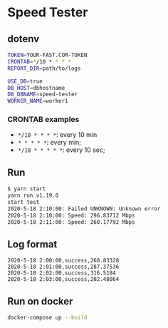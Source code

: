 # Speed Tester

## dotenv

```sh
TOKEN=YOUR-FAST.COM-TOKEN
CRONTAB=*/10 * * * *
REPORT_DIR=path/to/logs

USE_DB=true
DB_HOST=dbhostname
DB_DBNAME=speed-tester
WORKER_NAME=worker1
```

### CRONTAB examples

- `*/10 * * * *`: every 10 min
- `* * * * *`: every min;
- `*/10 * * * * *`: every 10 sec;

## Run

```sh
$ yarn start
yarn run v1.19.0
start test
2020-5-18 2:10:00: Failed UNKNOWN: Unknown error
2020-5-18 2:10:00: Speed: 296.83712 Mbps
2020-5-18 2:11:00: Speed: 260.17792 Mbps
```

## Log format

```csv
2020-5-18 2:00:00,success,260.83328
2020-5-18 2:01:00,success,287.37536
2020-5-18 2:02:00,success,316.5184
2020-5-18 2:03:00,success,282.48064
```

## Run on docker

```sh
docker-compose up --build
```
